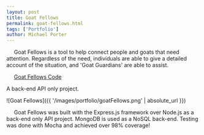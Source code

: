 ```yaml
---
layout: post
title: Goat Fellows
permalink: goat-fellows.html
tags: ['Portfolio']
author: Michael Porter
---
```


&nbsp;&nbsp;&nbsp;&nbsp;&nbsp;Goat Fellows is a tool to help connect people and goats that need attention. Regardless of the need, individuals are able to give a detailed account of the situation, and 'Goat Guardians' are able to assist.


&nbsp;&nbsp;&nbsp;&nbsp;&nbsp;[Goat Fellows Code](https://github.com/portermichael/goat-fellows)

A back-end API only project.

![Goat Fellows]({{ '/images/portfolio/goatFellows.png' | absolute_url }})

<!-- more -->

&nbsp;&nbsp;&nbsp;&nbsp;&nbsp;Goat Fellows was built with the Express.js framework over Node.js as a back-end only API project. MongoDB is used as a NoSQL back-end. Testing was done with Mocha and achieved over 98% coverage!
